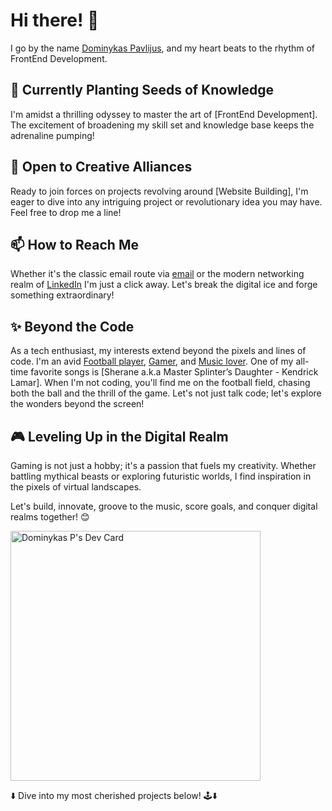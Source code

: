 # Hi there! 👋

I go by the name [Dominykas Pavlijus](https://github.com/B0K1NG), and my heart beats to the rhythm of FrontEnd Development.

## 🌱 Currently Planting Seeds of Knowledge

I'm amidst a thrilling odyssey to master the art of [FrontEnd Development]. The excitement of broadening my skill set and knowledge base keeps the adrenaline pumping!

## 💞️ Open to Creative Alliances

Ready to join forces on projects revolving around [Website Building], I'm eager to dive into any intriguing project or revolutionary idea you may have. Feel free to drop me a line!

## 📫 How to Reach Me

Whether it's the classic email route via [email](https://mail.google.com/mail/?view=cm&source=mailto&to=dominykaspavlijus@gmail.com) or the modern networking realm of [LinkedIn](https://www.linkedin.com/in/dominykas-pavlijus-138b41270/) I'm just a click away. Let's break the digital ice and forge something extraordinary!

## ✨ Beyond the Code

As a tech enthusiast, my interests extend beyond the pixels and lines of code. I'm an avid [Football player](http://www.vilniausfutbolas.lt/zaidejas/Dominykas-Pavlijus/15956/20/30), [Gamer](https://steamcommunity.com/id/GPR125/), and [Music lover](https://music.youtube.com/playlist?list=PLzDyUTWSCzsp2Qe6AIsii6v9-XqW7mEc7). One of my all-time favorite songs is [Sherane a.k.a Master Splinter’s Daughter - Kendrick Lamar]. When I'm not coding, you'll find me on the football field, chasing both the ball and the thrill of the game. Let's not just talk code; let's explore the wonders beyond the screen!

## 🎮 Leveling Up in the Digital Realm

Gaming is not just a hobby; it's a passion that fuels my creativity. Whether battling mythical beasts or exploring futuristic worlds, I find inspiration in the pixels of virtual landscapes.

Let's build, innovate, groove to the music, score goals, and conquer digital realms together! 😊

<a href="https://app.daily.dev/b0k1ng"><img src="https://api.daily.dev/devcards/eedc3c17b64449cd968d6058eb1da06f.png?r=th7" width="400" alt="Dominykas P's Dev Card"/></a>

⬇️ Dive into my most cherished projects below! 🕹️⬇️
